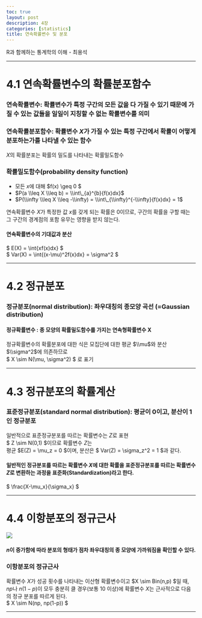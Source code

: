 ```yaml
---
toc: true
layout: post
description: 4장
categories: [statistics]
title: 연속확률변수 및 분포
---
```


R과 함께하는 통계학의 이해 - 최용석

---

# 4.1 연속확률변수의 확률분포함수

### 연속확률변수: 확률변수가 특정 구간의 모든 값을 다 가질 수 있기 때문에 가질 수 있는 값들을 일일이 지칭할 수 없는 확률변수를 의미

### 연속확률분포함수: 확률변수 $X$가 가질 수 있는 특정 구간에서 확률이 어떻게 분포하는가를 나타낼 수 있는 함수

$X$의 확률분포는 확률의 밀도를 나타내는 확률밀도함수

### 확률밀도함수(probability density function)

-   모든 $x$에 대해 $f(x) \\geq 0 $
-   $P(a \\leq X \\leq b) = \\int\_{a}^{b}{f(x)dx}$
-   $P(\\infty \\leq X \\leq -\\infty) = \\int\_{\\infty}^{-\\infty}{f(x)dx} = 1$

연속확률변수 $X$가 특정한 값 $x$를 갖게 되는 확률은 0이므로, 구간의 확률을 구할 때는 그 구간의 경계점의 포함 유무는 영향을 받지 않는다.

#### 연속확률변수의 기대값과 분산

$ E(X) = \\int{xf(x)dx} $  
$ Var(X) = \\int{(x-\\mu)^2f(x)dx} = \\sigma^2 $

---

# 4.2 정규분포

### 정규분포(normal distribution): 좌우대칭의 종모양 곡선 (=Gaussian distribution)


#### 정규확률변수 : 종 모양의 확률밀도함수를 가지는 연속형확률변수 X

정규확률변수의 확률분포에 대한 식은 모집단에 대한 평균 $\\mu$와 분산 $\\sigma^2$에 의존하므로  
$ X \\sim N(\\mu, \\sigma^2) $ 로 표기

---

# 4.3 정규분포의 확률계산

### 표준정규분포(standard normal distribution): 평균이 0이고, 분산이 1인 정규분포

일반적으로 표준정규분포를 따르는 확률변수는 $Z$로 표현  
$ Z \\sim N(0,1) $이므로 확률변수 $Z$는  
평균 $E(Z) = \\mu\_z = 0 $이며, 분산은 $ Var(Z) = \\sigma\_z^2 = 1 $과 같다.

#### 일반적인 정규분포를 따르는 확률변수 $X$에 대한 확률을 표준정규분포를 따르는 확률변수 $Z$로 변환하는 과정을 표준화(Standardization)라고 한다.

$ \\frac{X-\\mu\_x}{\\sigma\_x} $

---

# 4.4 이항분포의 정규근사

![]({{site.baseurl}}/images/post/4_4.jpg)

#### $n$이 증가함에 따라 분포의 형태가 점차 좌우대칭의 종 모양에 가까워짐을 확인할 수 있다.

### 이항분포의 정규근사

확률변수 $X$가 성공 횟수를 나타내는 이산형 확률변수이고 $X \\sim Bin(n,p) $일 때,  
$np$나 $n(1-p)$이 모두 충분히 클 경우(보통 10 이상)에 확률변수 $X$는 근사적으로 다음의 정규 분포를 따르게 된다.  
$ X \\sim N(np, np(1-p)) $

---
